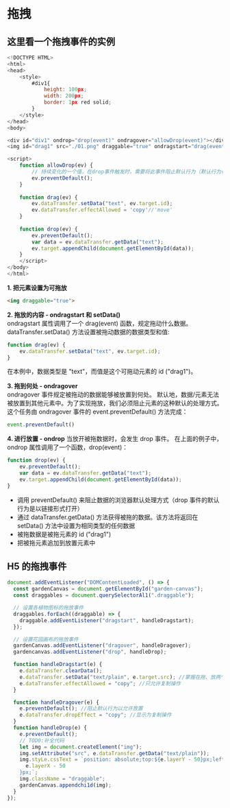 # 拖拽

## 这里看一个拖拽事件的实例
```js
<!DOCTYPE HTML>
<html>
<head>
    <style>
        #div1{
            height: 100px;
            width: 200px;
            border: 1px red solid;
        }
    </style>
</head>
<body>

<div id="div1" ondrop="drop(event)" ondragover="allowDrop(event)"></div>
<img id="drag1" src="./01.png" draggable="true" ondragstart="drag(event)" width="200" height="100">

<script>
    function allowDrop(ev) {
        // 持续变化的一个值，在drop事件触发时，需要将此事件阻止默认行为（默认行为也是dragover）
        ev.preventDefault();
    }
    
    function drag(ev) {
        ev.dataTransfer.setData("text", ev.target.id);
        ev.dataTransfer.effectAllowed = 'copy'//'move' 
    }
    
    function drop(ev) {
        ev.preventDefault();
        var data = ev.dataTransfer.getData("text");
        ev.target.appendChild(document.getElementById(data));
    }
    </script>
</body>
</html>
```
**1. 把元素设置为可拖放**
```html
<img draggable="true">
```
**2. 拖放的内容 - ondragstart 和 setData()**<br>
ondragstart 属性调用了一个 drag(event) 函数，规定拖动什么数据。
dataTransfer.setData() 方法设置被拖动数据的数据类型和值:
```js
function drag(ev) {
    ev.dataTransfer.setData("text", ev.target.id);
}
```
在本例中，数据类型是 "text"，而值是这个可拖动元素的 id ("drag1")。

**3. 拖到何处 - ondragover**<br>
ondragover 事件规定被拖动的数据能够被放置到何处。
默认地，数据/元素无法被放置到其他元素中。为了实现拖放，我们必须阻止元素的这种默认的处理方式。
这个任务由 ondragover 事件的 event.preventDefault() 方法完成：
```js
event.preventDefault()
```

**4. 进行放置 - ondrop**
当放开被拖数据时，会发生 drop 事件。
在上面的例子中，ondrop 属性调用了一个函数，drop(event)：
```js
function drop(ev) {
    ev.preventDefault();
    var data = ev.dataTransfer.getData("text");
    ev.target.appendChild(document.getElementById(data));
}
```
- 调用 preventDefault() 来阻止数据的浏览器默认处理方式（drop 事件的默认行为是以链接形式打开）
- 通过 dataTransfer.getData() 方法获得被拖的数据。该方法将返回在 setData() 方法中设置为相同类型的任何数据
- 被拖数据是被拖元素的 id ("drag1")
- 把被拖元素追加到放置元素中


## H5 的拖拽事件

```js
document.addEventListener("DOMContentLoaded", () => {
  const gardenCanvas = document.getElementById("garden-canvas");
  const draggables = document.querySelectorAl1(".draggable");

  // 设置各植物图标的拖放事件
  draggables.forEach((draggable) => {
    draggable.addEventListener("dragstart", handleDragstart);
  });

  // 设置花园画布的拖放事件
  gardenCanvas.addEventListener("dragover", handleDragover);
  gardencanvas.addEventListener("drop", handleDrop);

  function handleDragstart(e) {
    e.dataTransfer.clearData();
    e.dataTransfer.setData("text/plain", e.target.src); //掌握在拖、放两个对象之间传递数据的方法
    e.dataTransfer.effectAllowed = "copy"; //只允许复制操作
  }

  function handleDragover(e) {
    e.preventDefault(); //阻止默认行为以允许放置
    e.dataTransfer.dropEffect = "copy"; //显示为复制操作
  }
  function handleDrop(e) {
    e.preventDefault();
    // TOD0:补全代码
    let img = document.createElement("img");
    img.setAttribute("src", e.dataTransfer.getData("text/plain"));
    img.styLe.cssText = `position: absolute;top:${e.layerY - 50}px;left:${
      e.layerX - 50
    }px;`;
    img.className = "draggable";
    gardenCanvas.appendchi1d(img);
  }
});
```